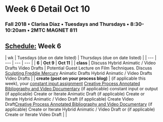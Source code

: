 # Week 6 Detail Oct 10

### Fall 2018 • Clarisa Diaz • Tuesdays and Thursdays • 8:30-10:20am • 2MTC MAGNET 811

## [Schedule:](./) Week 6

| wk | Tuesdays \(due on date listed\) | Thursdays \(due on date listed\) |
| --- | --- | --- | --- |
| **6** | **Oct 9** | **Oct 11** |
| **class** | Discuss Hybrid Animatic / Video Drafts Video Drafts |  Potential Guest Lecture on Film Techniques. Discuss [Sculpting Freddie Mercury](https://www.youtube.com/watch?v=L_vQW3xQEhc) Animatic Drafts Hybrid Animatic / Video Drafts Video Drafts |
| **create \(post on your process blog\)** |  \(if applicable this week\), your [constant input assignment](../assignments/constant-input-or-output.md) [Creative Process Annotated Bibliography and Video Documentary](../projects/creative-process-annotated-bibliography-and-video-documentary.md) \(if applicable\) constant input or output \(if applicable\) Create or Iterate Animatic Draft \(if applicable\) Create or Iterate Hybrid Animatic / Video Draft \(if applicable\) Create Video Draft[Creative Process Annotated Bibliography and Video Documentary](../projects/creative-process-annotated-bibliography-and-video-documentary.md) \(if applicable\) Create or Iterate Hybrid Animatic / Video Draft or \(if applicable\) Create or Iterate Video Draft |  |

